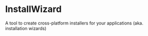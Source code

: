 # InstallWizard
A tool to create cross-platform installers for your applications (aka. installation wizards)
